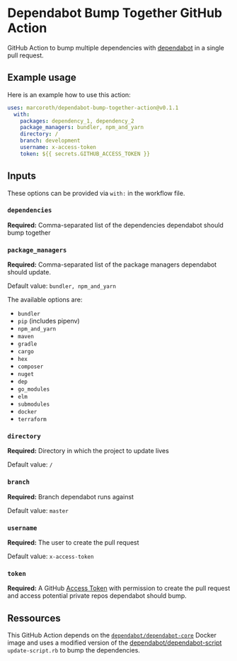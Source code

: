 # Dependabot Bump Together GitHub Action

GitHub Action to bump multiple dependencies with [dependabot](https://dependabot.com) in a single pull request.

## Example usage

Here is an example how to use this action:

```yaml
uses: marcoroth/dependabot-bump-together-action@v0.1.1
  with:
    packages: dependency_1, dependency_2
    package_managers: bundler, npm_and_yarn
    directory: /
    branch: development
    username: x-access-token
    token: ${{ secrets.GITHUB_ACCESS_TOKEN }}
```

## Inputs

These options can be provided via `with:` in the workflow file.

### `dependencies`

**Required:** Comma-separated list of the dependencies dependabot should bump together


### `package_managers`

**Required:** Comma-separated list of the package managers dependabot should update.

Default value: `bundler, npm_and_yarn`

The available options are:

- `bundler`
- `pip` (includes pipenv)
- `npm_and_yarn`
- `maven`
- `gradle`
- `cargo`
- `hex`
- `composer`
- `nuget`
- `dep`
- `go_modules`
- `elm`
- `submodules`
- `docker`
- `terraform`


### `directory`

**Required:** Directory in which the project to update lives

Default value: `/`


### `branch`

**Required:** Branch dependabot runs against

Default value: `master`


### `username`

**Required:** The user to create the pull request

Default value: `x-access-token`


### `token`

**Required:** A GitHub [Access Token](https://help.github.com/en/github/authenticating-to-github/creating-a-personal-access-token-for-the-command-line) with permission to create the pull request and access potential private repos dependabot should bump.

## Ressources

This GitHub Action depends on the [`dependabot/dependabot-core`](https://hub.docker.com/r/dependabot/dependabot-core) Docker image and uses a modified version of the [dependabot/dependabot-script](https://github.com/dependabot/dependabot-script) `update-script.rb` to bump the dependencies.
